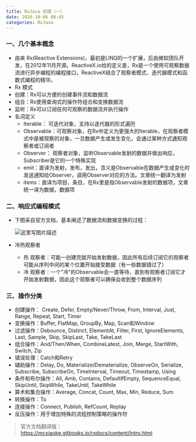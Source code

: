 ```yaml
---
title: RxJava 初探（一）
date: 2016-10-06 00:45
categories: RxJava
---
```

### 一、几个基本概念
* 由来
	Rx(Reactive Extensions)，最初是LINQ的一个扩展，后由微软团队开发，在2012年11月开源。ReactiveX.io给的定义是，Rx是一个使用可观察数据流进行异步编程的编程接口，ReactiveX结合了观察者模式、迭代器模式和函数式编程的精华。
* Rx 模式
 * 创建：Rx可以方便的创建事件流和数据流
 * 组合：Rx使用查询式的操作符组合和变换数据流
 * 监听：Rx可以订阅任何可观察的数据流并执行操作
* 名词定义
	* Iterable： 可迭代对象，支持以迭代器的形式遍历
	* Observable：可观察对象，在Rx中定义为更强大的Iterable，在观察者模式中是被观察的对象，一旦数据产生或发生变化，会通过某种方式通知观察者或订阅者
	* Observer： 观察者对象，监听Observable发射的数据并做出响应，Subscriber是它的一个特殊实现
	* emit：直译为发射，发布，发出，含义是Observable在数据产生或变化时发送通知给Observer，调用Observer对应的方法。文章统一翻译为发射
	* items：直译为项目，条目，在Rx里是指Observable发射的数据项，文章统一译为数据，数据项

### 二、响应式编程模式
* 下图采自官方文档，基本阐述了数据流和数据变换的过程：
	
	![这里写图片描述](http://7xr1vo.com1.z0.glb.clouddn.com/rxjava%E7%AE%80%E5%8D%95%E5%9B%BE%E8%A7%A3.png)
* 冷热观察者
	* 热 观察者：可能一创建完就开始发射数据，因此所有后续订阅它的观察者可能从序列中间的某个位置开始接受数据（有一些数据错过了）
	* 冷 观察者：一个"冷"的Observable会一直等待，直到有观察者订阅它才开始发射数据，因此这个观察者可以确保会收到整个数据序列

### 三、操作分类
* 创建操作： Create, Defer, Empty/Never/Throw, From, Interval, Just, Range, Repeat, Start, Timer
* 变换操作：Buffer, FlatMap, GroupBy, Map, Scan和Window
* 过滤操作：Debounce, Distinct, ElementAt, Filter, First, IgnoreElements, Last, Sample, Skip, SkipLast, Take, TakeLast
* 组合操作：And/Then/When, CombineLatest, Join, Merge, StartWith, Switch, Zip
* 错误处理：Catch和Retry
* 辅助操作：Delay, Do, Materialize/Dematerialize, ObserveOn, Serialize, Subscribe, SubscribeOn, TimeInterval, Timeout, Timestamp, Using
* 条件和布尔操作：All, Amb, Contains, DefaultIfEmpty, SequenceEqual, SkipUntil, SkipWhile, TakeUntil, TakeWhile
* 算术和集合操作：Average, Concat, Count, Max, Min, Reduce, Sum
* 转换操作：To
* 连接操作：Connect, Publish, RefCount, Replay
* 反压操作：用于增加特殊的流程控制策略的操作符

> 官方文档翻译版：https://mcxiaoke.gitbooks.io/rxdocs/content/Intro.html